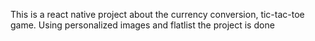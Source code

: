 This is a react native project about the currency conversion, tic-tac-toe game. Using personalized images and flatlist the project is done
